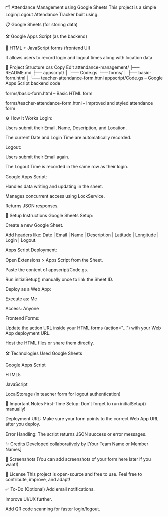 🗂️ Attendance Management using Google Sheets
This project is a simple Login/Logout Attendance Tracker built using:

📋 Google Sheets (for storing data)

🛠️ Google Apps Script (as the backend)

🧩 HTML + JavaScript forms (frontend UI)

It allows users to record login and logout times along with location data.

📜 Project Structure
css
Copy
Edit
attendance-management/
├── README.md
├── appscript/
│   └── Code.gs
├── forms/
│   ├── basic-form.html
│   └── teacher-attendance-form.html
appscript/Code.gs – Google Apps Script backend code

forms/basic-form.html – Basic HTML form

forms/teacher-attendance-form.html – Improved and styled attendance form

⚙️ How It Works
Login:

Users submit their Email, Name, Description, and Location.

The current Date and Login Time are automatically recorded.

Logout:

Users submit their Email again.

The Logout Time is recorded in the same row as their login.

Google Apps Script:

Handles data writing and updating in the sheet.

Manages concurrent access using LockService.

Returns JSON responses.

🚀 Setup Instructions
Google Sheets Setup:

Create a new Google Sheet.

Add headers like: Date | Email | Name | Description | Latitude | Longitude | Login | Logout.

Apps Script Deployment:

Open Extensions > Apps Script from the Sheet.

Paste the content of appscript/Code.gs.

Run initialSetup() manually once to link the Sheet ID.

Deploy as a Web App:

Execute as: Me

Access: Anyone

Frontend Forms:

Update the action URL inside your HTML forms (action="...") with your Web App deployment URL.

Host the HTML files or share them directly.

🛠️ Technologies Used
Google Sheets

Google Apps Script

HTML5

JavaScript

LocalStorage (in teacher form for logout authentication)

📌 Important Notes
First-Time Setup: Don't forget to run initialSetup() manually!

Deployment URL: Make sure your form points to the correct Web App URL after you deploy.

Error Handling: The script returns JSON success or error messages.

✨ Credits
Developed collaboratively by [Your Team Name or Member Names]

📸 Screenshots
(You can add screenshots of your form here later if you want!)

📢 License
This project is open-source and free to use.
Feel free to contribute, improve, and adapt!

✅ To-Do (Optional)
 Add email notifications.

 Improve UI/UX further.

 Add QR code scanning for faster login/logout.